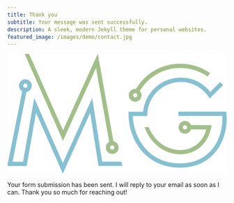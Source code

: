 ```yaml
---
title: Thank you
subtitle: Your message was sent successfully.
description: A sleek, modern Jekyll theme for personal websites.
featured_image: /images/demo/contact.jpg
---
```


![](/images/pages/MG_logo_about.png)

Your form submission has been sent. I will reply to your email as soon as I can. Thank you so much for reaching out!
